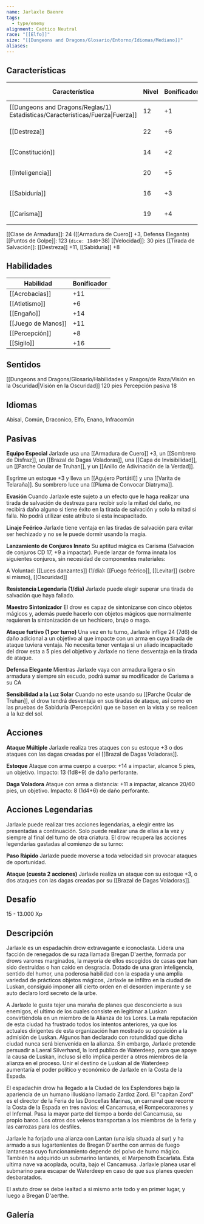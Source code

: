 ```yaml
---
name: Jarlaxle Baenre
tags:
  - type/enemy
alignment: Caótico Neutral
race: "[[Elfo]]"
size: "[[Dungeons and Dragons/Glosario/Entorno/Idiomas/Mediano]]"
aliases: 
---
```


## Características
| Característica                                                                 | Nivel | Bonificador | Lanzar dado      |
| ------------------------------------------------------------------------------ | ----- | ----------- | ---------------- |
| [[Dungeons and Dragons/Reglas/1) Estadisticas/Características/Fuerza\|Fuerza]] | 12    | +1          | `dice: 1d20 + 0` |
| [[Destreza]]                                                                   | 22    | +6          | `dice: 1d20 + 0` |
| [[Constitución]]                                                               | 14    | +2          | `dice: 1d20 + 0` |
| [[Inteligencia]]                                                               | 20    | +5          | `dice: 1d20 + 0` |
| [[Sabiduría]]                                                                  | 16    | +3          | `dice: 1d20 + 0` |
| [[Carisma]]                                                                    | 19    | +4          | `dice: 1d20 + 0` |

[[Clase de Armadura]]: 24 ([[Armadura de Cuero]] +3, Defensa Elegante)
[[Puntos de Golpe]]: 123 (`dice: 19d8`+38)
[[Velocidad]]: 30 pies
[[Tirada de Salvación]]: [[Destreza]] +11, [[Sabiduría]] +8

## Habilidades
| Habilidad          | Bonificador |
| ------------------ | ----------- |
| [[Acrobacias]]     | +11         |
| [[Atletismo]]      | +6          |
| [[Engaño]]         | +14         |
| [[Juego de Manos]] | +11         |
| [[Percepción]]     | +8          |
| [[Sigilo]]         | +16         |

## Sentidos

[[Dungeons and Dragons/Glosario/Habilidades y Rasgos/de Raza/Visión en la Oscuridad|Visión en la Oscuridad]] 120 pies
Percepción pasiva 18

## Idiomas

Abisal, Común, Draconico, Elfo, Enano, Infracomún

## Pasivas

**Equipo Especial**
Jarlaxle usa una [[Armadura de Cuero]] +3, un [[Sombrero de Disfraz]], un [[Brazal de Dagas Voladoras]], una [[Capa de Invisibilidad]], un [[Parche Ocular de Truhan]], y un [[Anillo de Adivinación de la Verdad]].

Esgrime un estoque +3 y lleva un [[Agujero Portátil]] y una [[Varita de Telaraña]]. Su sombrero luce una [[Pluma de Convocar Diatryma]].

**Evasión**
Cuando Jarlaxle este sujeto a un efecto que le haga realizar una tirada de salvación de destreza para recibir solo la mitad del daño, no recibirá daño alguno si tiene éxito en la tirada de salvación y solo la mitad si falla. No podrá utilizar este atributo si esta incapacitado.

**Linaje Feérico**
Jarlaxle tiene ventaja en las tiradas de salvación para evitar ser hechizado y no se le puede dormir usando la magia.

**Lanzamiento de Conjuros Innato**
Su aptitud mágica es Carisma (Salvación de conjuros CD 17, +9 a impactar). Puede lanzar de forma innata los siguientes conjuros, sin necesidad de componentes materiales:

A Voluntad: [[Luces danzantes]]
(1/día): [[Fuego feérico]], [[Levitar]] (sobre si mismo), [[Oscuridad]]

**Resistencia Legendaria (1/día)**
Jarlaxle puede elegir superar una tirada de salvación que haya fallado.

**Maestro Sintonizador**
El drow es capaz de sintonizarse con cinco objetos mágicos y, además puede hacerlo con objetos mágicos que normalmente requieren la sintonización de un hechicero, brujo o mago.

**Ataque furtivo (1 por turno)**
Una vez en tu turno, Jarlaxle inflige 24 (7d6) de daño adicional a un objetivo al que impacte con un arma en cuya tirada de ataque tuviera ventaja. No necesita tener ventaja si un aliado incapacitado del drow esta a 5 pies del objetivo y Jarlaxle no tiene desventaja en la tirada de ataque.

**Defensa Elegante**
Mientras Jarlaxle vaya con armadura ligera o sin armadura y siempre sin escudo, podrá sumar su modificador de Carisma a su CA

**Sensibilidad a la Luz Solar**
Cuando no este  usando su [[Parche Ocular de Truhan]], el drow tendrá desventaja en sus tiradas de ataque, así como en las pruebas de Sabiduría (Percepción) que se basen en la vista y se realicen a la luz del sol.

## Acciones

**Ataque Múltiple**
Jarlaxle realiza tres ataques con su estoque +3 o dos ataques con las dagas creadas por el [[Brazal de Dagas Voladoras]].

**Estoque**
Ataque con arma cuerpo a cuerpo: +14 a impactar, alcance 5 pies, un objetivo.
Impacto: 13 (1d8+9) de daño perforante.

**Daga Voladora**
Ataque con arma a distancia: +11 a impactar, alcance 20/60 pies, un objetivo.
Impacto: 8 (1d4+6) de daño perforante.

## Acciones Legendarias

Jarlaxle puede realizar tres acciones legendarias, a elegir entre las presentadas a continuación. Solo puede realizar una de ellas a la vez y siempre al final del turno de otra criatura. El drow recupera las acciones legendarias gastadas al comienzo de su turno:

**Paso Rápido**
Jarlaxle  puede moverse a toda velocidad sin provocar ataques de oportunidad.

**Ataque  (cuesta 2 acciones)**
Jarlaxle realiza un ataque con su estoque +3, o dos ataques con las dagas creadas por su [[Brazal de Dagas Voladoras]].

## Desafío

15 - 13.000 Xp

## Descripción

Jarlaxle es un espadachín drow extravagante e iconoclasta. Lidera una facción de renegados de su raza llamada Bregan D'aerthe, formada por drows varones marginados, la mayoría de ellos escogidos de casas que han sido destruidas o han caído en desgracia. Dotado de una gran inteligencia, sentido del humor, una poderosa habilidad con la espada y una amplia variedad de prácticos objetos mágicos, Jarlaxle se infiltro en la ciudad de Luskan, consiguió imponer allí cierto orden en el desorden imperante y se auto declaro lord secreto de la urbe.

A Jarlaxle le gusta tejer una maraña de planes que desconcierte a sus enemigos, el ultimo de los cuales consiste en legitimar a Luskan convirtiéndola en un miembro de la Alianza de los Lores. La mala reputación de esta ciudad ha frustrado todos los intentos anteriores, ya que los actuales dirigentes de esta organización han mostrado su oposición a la admisión de Luskan. Algunos han declarado con rotundidad que dicha ciudad nunca será bienvenida en la alianza. Sin embargo, Jarlaxle pretende persuadir a Laeral Silverhand, la lord publico de Waterdeep, para que apoye la causa de Luskan, incluso si ello implica perder a otros miembros de la alianza en el proceso. Unir el destino de Luskan al de Waterdeep aumentaría el poder político y económico de Jarlaxle en la Costa de la Espada.

El espadachín drow ha llegado a la Ciudad de los Esplendores bajo la apariencia de un humano illuskiano llamado Zardoz Zord. El "capitan Zord" es el director de la Feria de las Doncellas Marinas, un carnaval que recorre la Costa de la Espada en tres navíos: el Cancamusa, el Rompecorazones y el Infernal.  Pasa la mayor parte del tiempo a bordo del Cancamusa, su propio barco. Los otros dos veleros transportan a los miembros de la feria y las carrozas para los desfiles.

Jarlaxle ha forjado una alianza con Lantan (una isla situada al sur) y ha armado a sus lugartenientes de Bregan D'aerthe con armas de fuego lantanesas cuyo  funcionamiento depende del polvo de humo mágico. También ha  adquirido un submarino lantanés, el Marpenoth Escarlata. Esta ultima nave va acoplada, oculta, bajo el Cancamusa. Jarlaxle planea usar el submarino para escapar de Waterdeep en caso de que sus planes queden desbaratados. 

El astuto drow se debe lealtad a si mismo ante todo y en primer lugar, y luego a Bregan D'aerthe.

## Galería